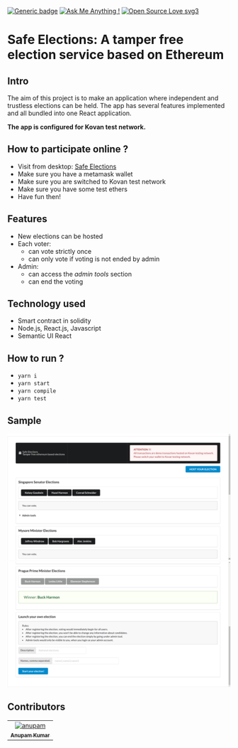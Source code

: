 [![Generic badge](https://img.shields.io/badge/Made%20with-React.js-<COLOR>.svg)](https://shields.io/)
[![Ask Me Anything !](https://img.shields.io/badge/Ask%20me-anything-1abc9c.svg)](https://GitHub.com/Naereen/ama)
[![Open Source Love svg3](https://badges.frapsoft.com/os/v3/open-source.svg?v=103)](https://github.com/ellerbrock/open-source-badges/)


# Safe Elections: A tamper free election service based on Ethereum

## Intro
The aim of this project is to make an application where independent and trustless elections can be held. The app has several features implemented and all bundled into one React application.

<b>The app is configured for Kovan test network.</b>

## How to participate online ?
 - Visit from desktop: [Safe Elections](https://akcgjc007.github.io/SafeElections/)
 - Make sure you have a metamask wallet
 - Make sure you are switched to Kovan test network
 - Make sure you have some test ethers
 - Have fun then!

## Features
 - New elections can be hosted
 - Each voter:
   - can vote strictly once
   - can only vote if voting is not ended by admin
 - Admin:
   - can access the *admin tools* section
   - can end the voting

## Technology used
 - Smart contract in solidity
 - Node.js, React.js, Javascript
 - Semantic UI React

## How to run ?
 - `yarn i`
 - `yarn start`
 - `yarn compile`
 - `yarn test`

## Sample
<img width="600" src="./__sample/1.png">
<img width="600" src="./__sample/2.png">

## Contributors
<table><tr><td align="center">
        <a href="https://github.com/akcgjc007">
            <img src="https://avatars2.githubusercontent.com/u/56300182" width="100;" alt="anupam"/>
            <br />
            <sub><b>Anupam Kumar</b></sub>
        </a>
    </td></tr>
</table>
